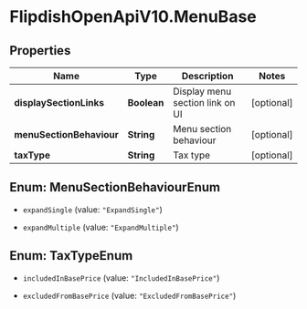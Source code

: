 # FlipdishOpenApiV10.MenuBase

## Properties
Name | Type | Description | Notes
------------ | ------------- | ------------- | -------------
**displaySectionLinks** | **Boolean** | Display menu section link on UI | [optional] 
**menuSectionBehaviour** | **String** | Menu section behaviour | [optional] 
**taxType** | **String** | Tax type | [optional] 


<a name="MenuSectionBehaviourEnum"></a>
## Enum: MenuSectionBehaviourEnum


* `expandSingle` (value: `"ExpandSingle"`)

* `expandMultiple` (value: `"ExpandMultiple"`)




<a name="TaxTypeEnum"></a>
## Enum: TaxTypeEnum


* `includedInBasePrice` (value: `"IncludedInBasePrice"`)

* `excludedFromBasePrice` (value: `"ExcludedFromBasePrice"`)




